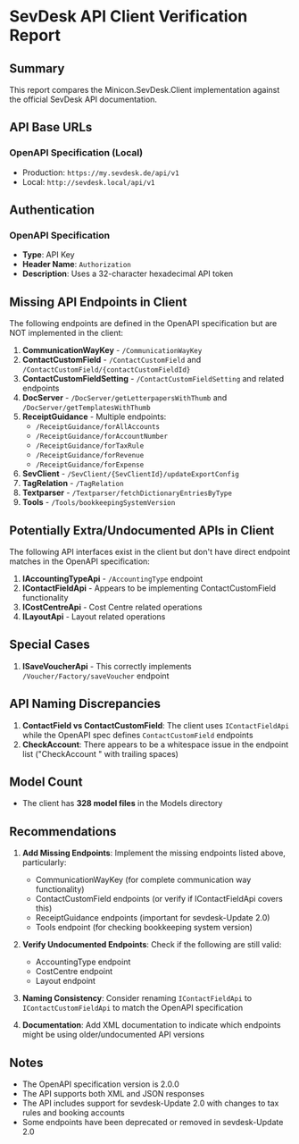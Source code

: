 # SevDesk API Client Verification Report

## Summary

This report compares the Minicon.SevDesk.Client implementation against the official SevDesk API documentation.

## API Base URLs

### OpenAPI Specification (Local)
- Production: `https://my.sevdesk.de/api/v1`
- Local: `http://sevdesk.local/api/v1`

## Authentication

### OpenAPI Specification
- **Type**: API Key
- **Header Name**: `Authorization`
- **Description**: Uses a 32-character hexadecimal API token

## Missing API Endpoints in Client

The following endpoints are defined in the OpenAPI specification but are NOT implemented in the client:

1. **CommunicationWayKey** - `/CommunicationWayKey`
2. **ContactCustomField** - `/ContactCustomField` and `/ContactCustomField/{contactCustomFieldId}`
3. **ContactCustomFieldSetting** - `/ContactCustomFieldSetting` and related endpoints
4. **DocServer** - `/DocServer/getLetterpapersWithThumb` and `/DocServer/getTemplatesWithThumb`
5. **ReceiptGuidance** - Multiple endpoints:
   - `/ReceiptGuidance/forAllAccounts`
   - `/ReceiptGuidance/forAccountNumber`
   - `/ReceiptGuidance/forTaxRule`
   - `/ReceiptGuidance/forRevenue`
   - `/ReceiptGuidance/forExpense`
6. **SevClient** - `/SevClient/{SevClientId}/updateExportConfig`
7. **TagRelation** - `/TagRelation`
8. **Textparser** - `/Textparser/fetchDictionaryEntriesByType`
9. **Tools** - `/Tools/bookkeepingSystemVersion`

## Potentially Extra/Undocumented APIs in Client

The following API interfaces exist in the client but don't have direct endpoint matches in the OpenAPI specification:

1. **IAccountingTypeApi** - `/AccountingType` endpoint
2. **IContactFieldApi** - Appears to be implementing ContactCustomField functionality
3. **ICostCentreApi** - Cost Centre related operations
4. **ILayoutApi** - Layout related operations

## Special Cases

1. **ISaveVoucherApi** - This correctly implements `/Voucher/Factory/saveVoucher` endpoint

## API Naming Discrepancies

1. **ContactField vs ContactCustomField**: The client uses `IContactFieldApi` while the OpenAPI spec defines `ContactCustomField` endpoints
2. **CheckAccount**: There appears to be a whitespace issue in the endpoint list ("CheckAccount  " with trailing spaces)

## Model Count

- The client has **328 model files** in the Models directory

## Recommendations

1. **Add Missing Endpoints**: Implement the missing endpoints listed above, particularly:
   - CommunicationWayKey (for complete communication way functionality)
   - ContactCustomField endpoints (or verify if IContactFieldApi covers this)
   - ReceiptGuidance endpoints (important for sevdesk-Update 2.0)
   - Tools endpoint (for checking bookkeeping system version)

2. **Verify Undocumented Endpoints**: Check if the following are still valid:
   - AccountingType endpoint
   - CostCentre endpoint
   - Layout endpoint

3. **Naming Consistency**: Consider renaming `IContactFieldApi` to `IContactCustomFieldApi` to match the OpenAPI specification

4. **Documentation**: Add XML documentation to indicate which endpoints might be using older/undocumented API versions

## Notes

- The OpenAPI specification version is 2.0.0
- The API supports both XML and JSON responses
- The API includes support for sevdesk-Update 2.0 with changes to tax rules and booking accounts
- Some endpoints have been deprecated or removed in sevdesk-Update 2.0